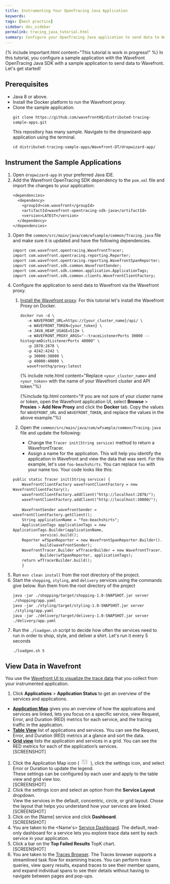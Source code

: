 ```yaml
---
title: Instrumenting Your OpenTracing Java Application
keywords:
tags: [best practice]
sidebar: doc_sidebar
permalink: tracing_java_tutorial.html
summary: Configure your OpenTracing Java application to send data to Wavefront using the OpenTracing Java SDK.
---
```

{% include important.html content="This tutorial is work in progress!" %}
In this tutorial, you configure a sample application with the Wavefront OpenTracing Java SDK with a sample application to send data to Wavefront. Let's get started!

## Prerequisites

* Java 8 or above.
* Install the Docker platform to run the Wavefront proxy.
* Clone the sample application. 
  ```
  git clone https://github.com/wavefrontHQ/distributed-tracing-sample-apps.git
  ```
  This repository has many sample. Navigate to the dropwizard-app application using the terminal.
  ```
  cd distributed-tracing-sample-apps/Wavefront-DT/dropwizard-app/
  ```

## Instrument the Sample Applications

1. Open `dropwizard-app` in your preferred Java IDE.
1. Add the Wavefront OpenTracing SDK dependency to the `pom.xml` file and import the changes to your application:
    ```
    <dependencies>
      <dependency>
        <groupId>com.wavefront</groupId>
        <artifactId>wavefront-opentracing-sdk-java</artifactId>
        <version>LATEST</version>
      </dependency>
    </dependencies>
    ```
1. Open the `common/src/main/java/com/wfsample/common/Tracing.java` file and make sure it is updated and have the following dependencies.
    ```
    import com.wavefront.opentracing.WavefrontTracer;
    import com.wavefront.opentracing.reporting.Reporter;
    import com.wavefront.opentracing.reporting.WavefrontSpanReporter;
    import com.wavefront.sdk.common.WavefrontSender;
    import com.wavefront.sdk.common.application.ApplicationTags;
    import com.wavefront.sdk.common.clients.WavefrontClientFactory;
    ```
1. Configure the application to send data to Wavefront via the Wavefront proxy.
    1. <a href="proxies_installing.html#proxy-installation">Install the Wavefront proxy</a>. For this tutorial let's install the Wavefront Proxy on Docker.
        ```
        docker run -d \
           -e WAVEFRONT_URL=https://{your_cluster_name}/api/ \
           -e WAVEFRONT_TOKEN={your_token} \
           -e JAVA_HEAP_USAGE=512m \
           -e WAVEFRONT_PROXY_ARGS="--traceListenerPorts 30000 --histogramDistListenerPorts 40000" \
           -p 2878:2878 \
           -p 4242:4242 \
           -p 30000:30000 \
           -p 40000:40000 \
           wavefronthq/proxy:latest
        ```
        {% include note.html content="Replace `<your_cluster_name>` and `<your_token>` with the name of your Wavefront cluster and API token."%}
        
        {%include tip.html content="If you are not sure of your cluster name or token, open the Wavefront application UI, select **Browse** > **Proxies** > **Add New Proxy** and click the **Docker** tab. Copy the values for `WAVEFRONT_URL` and `WAVEFRONT_TOKEN`, and replace the values in the above example."%}
        
    1. Open the <code>common/src/main/java/com/wfsample/common/Tracing.java</code> file and update the following:
        * Change the <code>Tracer init(String service)</code> method to return a WavefrontTracer.
        * Assign a name for the application. This will help you identify the application in Wavefront and view the data that was sent. For this example, let's use <code>foo-beachshirts</code>. You can replace <code>foo</code> with your name too.
      Your code looks like this:
      ```
      public static Tracer init(String service) {
          WavefrontClientFactory wavefrontClientFactory = new WavefrontClientFactory();
          wavefrontClientFactory.addClient("http://localhost:2878/");
          wavefrontClientFactory.addClient("http://localhost:30000/");

          WavefrontSender wavefrontSender = wavefrontClientFactory.getClient();
          String applicationName = "foo-beachshirts";
          ApplicationTags applicationTags = new ApplicationTags.Builder(applicationName,
                  service).build();
          Reporter wfSpanReporter = new WavefrontSpanReporter.Builder().
                  build(wavefrontSender);
          WavefrontTracer.Builder wfTracerBuilder = new WavefrontTracer.
                  Builder(wfSpanReporter, applicationTags);
          return wfTracerBuilder.build();
          }
      ```
1. Run `mvn clean install` from the root directory of the project.
1. Start the `shopping`, `styling`, and `delivery` services using the commands give below. Run them from the root directory of the project
    ```
    java -jar ./shopping/target/shopping-1.0-SNAPSHOT.jar server ./shopping/app.yaml
    java -jar ./styling/target/styling-1.0-SNAPSHOT.jar server ./styling/app.yaml
    java -jar ./delivery/target/delivery-1.0-SNAPSHOT.jar server ./delivery/app.yaml
    ```
1. Run the `./loadgen.sh` script to decide how often the services need to run in order to shop, style, and deliver a shirt. Let's run it every 5 seconds
    ```
    ./loadgen.sh 5
    ```

## View Data in Wavefront

You use the [Wavefront UI to visualize the trace data](tracing_basics.html#visualize-distributed-tracing-data-in-wavefront) that you collect from your instrumented application.

1. Click **Applications** > **Application Status** to get an overview of the services and applications.
  * [**Application Map**](tracing_ui_overview.html#application-map) gives you an overview of how the applications and services are linked, lets you focus on a specific service, view Request, Error, and Duration (RED) metrics for each service, and the tracing traffic in the application. 
  * [**Table View**](tracing_ui_overview.html#table-view) list of applications and services. You can see the Request, Error, and Duration (RED) metrics at a glance and sort the data.
  * [**Grid view**](tracing_ui_overview.html#grid-view) lists the application and services in a grid. You can see the RED metrics for each of the application’s services.
  <br/>[SCREENSHOT]
1. Click the Application Map icon ( <img src="images/tracing_appmap_appmap_view_icon.png"
style="vertical-align:text-bottom;width:28px" alt="icon to click to get the application map view"/> ), click the settings icon, and select Error or Duration to update the legend. 
  <br/>These settings can be configured by each user and apply to the table view and grid view too.
<br/>[SCREENSHOT]
1. Click the settings icon and select an option from the **Service Layout** dropdown.
  <br/>View the services in the default, concentric, circle, or grid layout. Chose the layout that helps you understand how your services are linked.
<br/>[SCREENSHOT]
1. Click on the [Name] service and click **Dashboard**. 
<br/>[SCREENSHOT]
1. You are taken to the <Name's> [Service Dashboard](tracing_service_dashboard.html). The default, read-only dashboard for a service lets you explore trace data sent by each service in your application. 
1. Click a bar on the **Top Failed Results** TopK chart.
<br/>[SCREENSHOT]
1. You are taken to the [Traces Browser](tracing_traces_browser.html). 
    The Traces browser supports a streamlined task flow for examining traces. You can perform trace queries, view query results, expand traces to see their member spans, and expand individual spans to see their details without having to navigate between pages and pop-ups.
